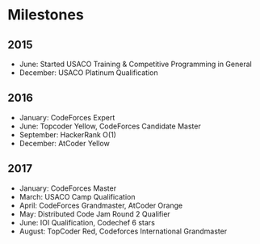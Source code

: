 # Milestones

## 2015

 * June: Started USACO Training & Competitive Programming in General
 * December: USACO Platinum Qualification

## 2016

 * January: CodeForces Expert
 * June: Topcoder Yellow, CodeForces Candidate Master
 * September: HackerRank O(1)
 * December: AtCoder Yellow

## 2017
 * January: CodeForces Master
 * March: USACO Camp Qualification
 * April: CodeForces Grandmaster, AtCoder Orange
 * May: Distributed Code Jam Round 2 Qualifier
 * June: IOI Qualification, Codechef 6 stars
 * August: TopCoder Red, Codeforces International Grandmaster


